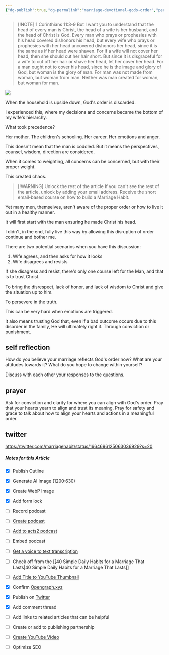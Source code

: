 ```yaml
---
{"dg-publish":true,"dg-permalink":"marriage-devotional-gods-order","permalink":"/marriage-devotional-gods-order/","metatags":{"description":"It's easy for a marriage to fall of out God's order.  Realign yourself now.","og:image":"https://res.cloudinary.com/dt9hlo5sw/image/upload/v1685729208/obsidian/image_ty3ovc.png"},"created":"","updated":""}
---
```



> [!NOTE] 1 Corinthians 11:3-9
> But I want you to understand that the head of every man is Christ, the head of a wife is her husband, and the head of Christ is God. Every man who prays or prophesies with his head covered dishonors his head, but every wife who prays or prophesies with her head uncovered dishonors her head, since it is the same as if her head were shaven. For if a wife will not cover her head, then she should cut her hair short. But since it is disgraceful for a wife to cut off her hair or shave her head, let her cover her head. For a man ought not to cover his head, since he is the image and glory of God, but woman is the glory of man. For man was not made from woman, but woman from man. Neither was man created for woman, but woman for man. 


![](https://res.cloudinary.com/dt9hlo5sw/image/upload/v1685729208/obsidian/image_ty3ovc.png)


When the household is upside down, God's order is discarded.

I experienced this, where my decisions and concerns became the bottom of my wife's hierarchy.

What took precedence?

Her mother.  The children's schooling.  Her career.  Her emotions and anger.

This doesn't mean that the man is coddled.  But it means the perspectives, counsel, wisdom, direction are considered.

When it comes to weighting, all concerns can be concerned, but with their proper weight.

This created chaos.

> [!WARNING] Unlock the rest of the article
> If you can't see the rest of the article, unlock by adding your email address.  Receive the short email-based course on how to build a Marriage Habit.
<div class="convertful-202420"></div>
<!--- form here -->
<div class="convertful-202420"></div>

Yet many men, themselves, aren't aware of the proper order or how to live it out in a healthy manner.

It will first start with the man ensuring he made Christ his head.

I didn't, in the end, fully live this way by allowing this disruption of order continue and bother me.

There are two potential scenarios when you have this discussion:

1) Wife agrees, and then asks for how it looks
2) Wife disagrees and resists

If she disagress and resist, there's only one course left for the Man, and that is to trust Christ.  

To bring the disrespect, lack of honor, and lack of wisdom to Christ and give the situation up to him.

To persevere in the truth.

This can be very hard when emotions are triggered.

It also means trusting God that, even if a bad outcome occurs due to this disorder in the family, He will ultimately right it.  Through conviction or punishment.

## self reflection
How do you believe your marriage reflects God's order now?
What are your attitudes towards it?
What do you hope to change within yourself?

Discuss with each other your responses to the questions.

## prayer
Ask for conviction and clarity for where you can align with God's order.  Pray that your hearts yearn to align and trust its meaning. Pray for safety and grace to talk about how to align your hearts and actions in a meaningful order.

## twitter
https://twitter.com/marriagehabit/status/1664696125063036929?s=20


##### Notes for this Article
- [x] Publish Outline
- [x] Generate AI Image (1200:630)
- [x] Create WebP Image
- [x] Add form lock
- [ ] Record podcast
- [ ] [Create podcast](https://studio.podcast.co/login)
- [ ] [Add to acts2 podcast](https://app.bcast.fm/podcasts/1978)
- [ ] Embed podcast
- [ ] [Get a voice to text transcription](https://happyscribe.com) 
- [ ] Check off from the [[40 Simple Daily Habits for a Marriage That Lasts\|40 Simple Daily Habits for a Marriage That Lasts]]
- [ ] [Add Title to YouTube Thumbnail](https://pixelied.com)

- [x] Confirm [Opengraph.xyz](https://opengraph.xyz)
- [x] Publish on [Twitter](https://twitter.com)
- [x] Add comment thread

- [ ] Add links to related articles that can be helpful
- [ ] Create or add to publishing partnership

- [ ] [Create YouTube Video](https://flixier.com)
- [ ] Optimize SEO

